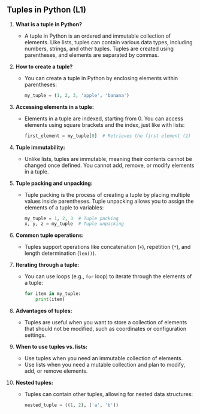 ## Tuples in Python (L1)

1. **What is a tuple in Python?**
   - A tuple in Python is an ordered and immutable collection of elements. Like lists, tuples can contain various data types, including numbers, strings, and other tuples. Tuples are created using parentheses, and elements are separated by commas.

2. **How to create a tuple?**
   - You can create a tuple in Python by enclosing elements within parentheses:
     ```python
     my_tuple = (1, 2, 3, 'apple', 'banana')
     ```

3. **Accessing elements in a tuple:**
   - Elements in a tuple are indexed, starting from 0. You can access elements using square brackets and the index, just like with lists:
     ```python
     first_element = my_tuple[0]  # Retrieves the first element (1)
     ```

4. **Tuple immutability:**
   - Unlike lists, tuples are immutable, meaning their contents cannot be changed once defined. You cannot add, remove, or modify elements in a tuple.

5. **Tuple packing and unpacking:**
   - Tuple packing is the process of creating a tuple by placing multiple values inside parentheses. Tuple unpacking allows you to assign the elements of a tuple to variables:
     ```python
     my_tuple = 1, 2, 3  # Tuple packing
     x, y, z = my_tuple  # Tuple unpacking
     ```

6. **Common tuple operations:**
   - Tuples support operations like concatenation (`+`), repetition (`*`), and length determination (`len()`).

7. **Iterating through a tuple:**
   - You can use loops (e.g., `for` loop) to iterate through the elements of a tuple:
     ```python
     for item in my_tuple:
         print(item)
     ```

8. **Advantages of tuples:**
   - Tuples are useful when you want to store a collection of elements that should not be modified, such as coordinates or configuration settings.

9. **When to use tuples vs. lists:**
   - Use tuples when you need an immutable collection of elements.
   - Use lists when you need a mutable collection and plan to modify, add, or remove elements.

10. **Nested tuples:**
    - Tuples can contain other tuples, allowing for nested data structures:
      ```python
      nested_tuple = ((1, 2), ('a', 'b'))
      ```
